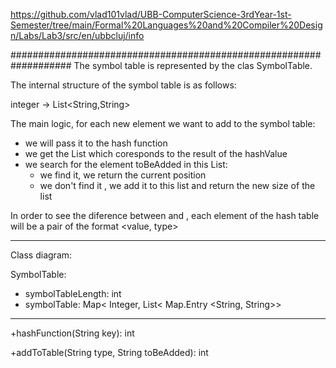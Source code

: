 https://github.com/vlad101vlad/UBB-ComputerScience-3rdYear-1st-Semester/tree/main/Formal%20Languages%20and%20Compiler%20Design/Labs/Lab3/src/en/ubbcluj/info

###################################################################
The symbol table is represented by the clas SymbolTable.

The internal structure of the symbol table is as follows:

integer -> List<String,String>

The main logic, for each new element we want to add to the symbol table:

* we will pass it to the hash function
* we get the List which coresponds to the result of the hashValue
* we search for the element toBeAdded in this List:
  * we find it, we return the current position
  * we don't find it , we add it to this list and return the new size of the list

In order to see the diference between <identifier> and <constant>, each element
of the hash table will be a pair of the format <value, type>


-------------------------------------------------------------------------------------------------
Class diagram:

SymbolTable:

- symbolTableLength: int
- symbolTable: Map< Integer, List< Map.Entry <String, String>>
___________________________________

+hashFunction(String key): int

+addToTable(String type, String toBeAdded): int